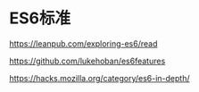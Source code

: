 #  ES6标准

https://leanpub.com/exploring-es6/read 

https://github.com/lukehoban/es6features

https://hacks.mozilla.org/category/es6-in-depth/


